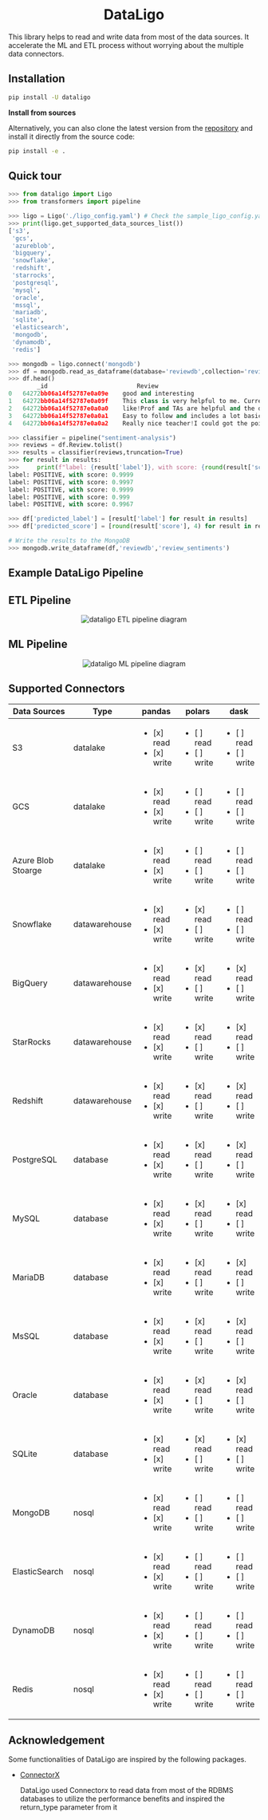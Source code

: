 <div align="center">

# DataLigo

<div align="left">

This library helps to read and write data from most of the data sources. It accelerate the ML and ETL process without worrying about the multiple data connectors.

## Installation
```bash
pip install -U dataligo
```
**Install from sources**

Alternatively, you can also clone the latest version from the [repository](https://github.com/VinishUchiha/dataligo) and install it directly from the source code:

```bash
pip install -e .
```

## Quick tour
```python
>>> from dataligo import Ligo
>>> from transformers import pipeline

>>> ligo = Ligo('./ligo_config.yaml') # Check the sample_ligo_config.yaml for reference
>>> print(ligo.get_supported_data_sources_list())
['s3',
 'gcs',
 'azureblob',
 'bigquery',
 'snowflake',
 'redshift',
 'starrocks',
 'postgresql',
 'mysql',
 'oracle',
 'mssql',
 'mariadb',
 'sqlite',
 'elasticsearch',
 'mongodb',
 'dynamodb',
 'redis']

>>> mongodb = ligo.connect('mongodb')
>>> df = mongodb.read_as_dataframe(database='reviewdb',collection='reviews',return_type='pandas') # Default return_type is pandas
>>> df.head()
        _id	                        Review
0	64272bb06a14f52787e0a09e	good and interesting
1	64272bb06a14f52787e0a09f	This class is very helpful to me. Currently, I...
2	64272bb06a14f52787e0a0a0	like!Prof and TAs are helpful and the discussi...
3	64272bb06a14f52787e0a0a1	Easy to follow and includes a lot basic and im...
4	64272bb06a14f52787e0a0a2	Really nice teacher!I could got the point eazl...

>>> classifier = pipeline("sentiment-analysis")
>>> reviews = df.Review.tolist()
>>> results = classifier(reviews,truncation=True)
>>> for result in results:
>>>     print(f"label: {result['label']}, with score: {round(result['score'], 4)}")
label: POSITIVE, with score: 0.9999
label: POSITIVE, with score: 0.9997
label: POSITIVE, with score: 0.9999
label: POSITIVE, with score: 0.999
label: POSITIVE, with score: 0.9967

>>> df['predicted_label'] = [result['label'] for result in results]
>>> df['predicted_score'] = [round(result['score'], 4) for result in results]

# Write the results to the MongoDB
>>> mongodb.write_dataframe(df,'reviewdb','review_sentiments')
```

## Example DataLigo Pipeline

## ETL Pipeline
<p align="center"><img alt="dataligo ETL pipeline diagram" src="https://github.com/VinishUchiha/dataligo/blob/main/docs/images/DataLigo_ETL_pipeline.jpg"/></p>

## ML Pipeline
<p align="center"><img alt="dataligo ML pipeline diagram" src="https://github.com/VinishUchiha/dataligo/blob/main/docs/images/DataLigo_ML_pipeline.jpg"/></p>

## Supported Connectors

        
 |Data Sources| Type | pandas | polars | dask |
|------------|------| ----  | -----| ----- |
|S3|datalake| <ul><li>[x] read</li><li>[x] write</li></ul>   | <ul><li>[ ] read</li><li>[ ] write</li></ul> | <ul><li>[ ] read</li><li>[ ] write</li></ul> |
|GCS|datalake| <ul><li>[x] read</li><li>[x] write</li></ul>   | <ul><li>[ ] read</li><li>[ ] write</li></ul> | <ul><li>[ ] read</li><li>[ ] write</li></ul> |
|Azure Blob Stoarge| datalake| <ul><li>[x] read</li><li>[x] write</li></ul>   | <ul><li>[ ] read</li><li>[ ] write</li></ul> | <ul><li>[ ] read</li><li>[ ] write</li></ul> |
|Snowflake| datawarehouse | <ul><li>[x] read</li><li>[x] write</li></ul>   | <ul><li>[x] read</li><li>[ ] write</li></ul> | <ul><li>[ ] read</li><li>[ ] write</li></ul> |
|BigQuery| datawarehouse | <ul><li>[x] read</li><li>[x] write</li></ul>   | <ul><li>[x] read</li><li>[ ] write</li></ul> | <ul><li>[x] read</li><li>[ ] write</li></ul> |
|StarRocks| datawarehouse | <ul><li>[x] read</li><li>[x] write</li></ul>   | <ul><li>[x] read</li><li>[ ] write</li></ul> | <ul><li>[x] read</li><li>[ ] write</li></ul> |
|Redshift| datawarehouse | <ul><li>[x] read</li><li>[x] write</li></ul>   | <ul><li>[x] read</li><li>[ ] write</li></ul> | <ul><li>[x] read</li><li>[ ] write</li></ul> |
|PostgreSQL| database | <ul><li>[x] read</li><li>[x] write</li></ul>   | <ul><li>[x] read</li><li>[ ] write</li></ul> | <ul><li>[x] read</li><li>[ ] write</li></ul> |
|MySQL| database | <ul><li>[x] read</li><li>[x] write</li></ul>   | <ul><li>[x] read</li><li>[ ] write</li></ul> | <ul><li>[x] read</li><li>[ ] write</li></ul> |
|MariaDB| database | <ul><li>[x] read</li><li>[x] write</li></ul>   | <ul><li>[x] read</li><li>[ ] write</li></ul> | <ul><li>[x] read</li><li>[ ] write</li></ul> |
|MsSQL| database | <ul><li>[x] read</li><li>[x] write</li></ul>   | <ul><li>[x] read</li><li>[ ] write</li></ul> | <ul><li>[x] read</li><li>[ ] write</li></ul> |
|Oracle| database | <ul><li>[x] read</li><li>[x] write</li></ul>   | <ul><li>[x] read</li><li>[ ] write</li></ul> | <ul><li>[x] read</li><li>[ ] write</li></ul> |
|SQLite| database | <ul><li>[x] read</li><li>[x] write</li></ul>   | <ul><li>[x] read</li><li>[ ] write</li></ul> | <ul><li>[x] read</li><li>[ ] write</li></ul> |
|MongoDB| nosql | <ul><li>[x] read</li><li>[x] write</li></ul>   | <ul><li>[ ] read</li><li>[ ] write</li></ul> | <ul><li>[ ] read</li><li>[ ] write</li></ul> |
|ElasticSearch| nosql | <ul><li>[x] read</li><li>[x] write</li></ul>   | <ul><li>[ ] read</li><li>[ ] write</li></ul> | <ul><li>[ ] read</li><li>[ ] write</li></ul> |
|DynamoDB| nosql | <ul><li>[x] read</li><li>[x] write</li></ul>   | <ul><li>[ ] read</li><li>[ ] write</li></ul> | <ul><li>[ ] read</li><li>[ ] write</li></ul> |
|Redis| nosql | <ul><li>[x] read</li><li>[x] write</li></ul>   | <ul><li>[ ] read</li><li>[ ] write</li></ul> | <ul><li>[ ] read</li><li>[ ] write</li></ul> |


## Acknowledgement

Some functionalities of DataLigo are inspired by the following packages.

- [ConnectorX](https://github.com/sfu-db/connector-x)
  
  DataLigo used Connectorx to read data from most of the RDBMS databases to utilize the performance benefits and inspired the return_type parameter from it
  
